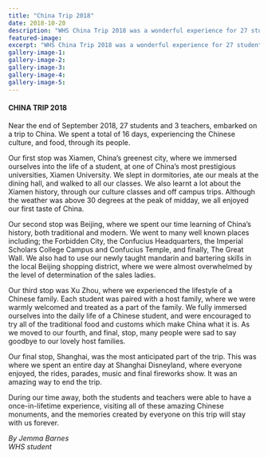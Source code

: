 ```yaml
---
title: "China Trip 2018"
date: 2018-10-20
description: "WHS China Trip 2018 was a wonderful experience for 27 students & 3 teachers experiencing Chinese culture & food..."
featured-image: 
excerpt: "WHS China Trip 2018 was a wonderful experience for 27 students and 3 teachers experiencing Chinese culture & food though its people."
gallery-image-1: 
gallery-image-2: 
gallery-image-3: 
gallery-image-4: 
gallery-image-5: 
---
```


<h4 dir="ltr"><span>CHINA TRIP 2018</span></h4>
<p dir="ltr"><span>Near the end of September 2018, 27 students and 3 teachers, embarked on a trip to China. We spent a total of 16 days, experiencing the Chinese culture, and food, through its people.</span></p>
<p dir="ltr"><span>Our first stop was Xiamen, China&rsquo;s greenest city, where we immersed ourselves into the life of a student, at one of China&rsquo;s most prestigious universities, Xiamen University. We slept in dormitories, ate our meals at the dining hall, and walked to all our classes. We also learnt a lot about the Xiamen history, through our culture classes and off campus trips. Although the weather was above 30 degrees at the peak of midday, we all enjoyed our first taste of China.</span></p>
<p dir="ltr"><span>Our second stop was Beijing, where we spent our time learning of China&rsquo;s history, both traditional and modern. We went to many well known places including; the Forbidden City, the Confucius Headquarters, the Imperial Scholars College Campus and Confucius Temple, and finally, The Great Wall. We also had to use our newly taught mandarin and bartering skills in the local Beijing shopping district, where we were almost overwhelmed by the level of determination of the sales ladies.</span></p>
<p dir="ltr"><span>Our third stop was Xu Zhou, where we experienced the lifestyle of a Chinese family. Each student was paired with a host family, where we were warmly welcomed and treated as a part of the family. We fully immersed ourselves into the daily life of a Chinese student, and were encouraged to try all of the traditional food and customs which make China what it is. As we moved to our fourth, and final, stop, many people were sad to say goodbye to our lovely host families.</span></p>
<p dir="ltr"><span>Our final stop, Shanghai, was the most anticipated part of the trip. This was where we spent an entire day at Shanghai Disneyland, where everyone enjoyed, the rides, parades, music and final fireworks show. It was an amazing way to end the trip.</span></p>
<p dir="ltr"><span>During our time away, both the students and teachers were able to have a once-in-lifetime experience, visiting all of these amazing Chinese monuments, and the memories created by everyone on this trip will stay with us forever.</span></p>
<p dir="ltr"><em>By Jemma Barnes<br />WHS student</em></p>
<div><span><br /></span></div>

